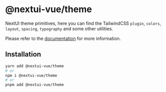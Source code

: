 # @nextui-vue/theme

NextUI theme primitives, here you can find the TailwindCSS `plugin`, `colors`, `layout`, `spacing`, `typography` and some other utilities.

Please refer to the [documentation](https://nextui.org/theme) for more information.

## Installation

```sh
yarn add @nextui-vue/theme
# or
npm i @nextui-vue/theme
# or
pnpm add @nextui-vue/theme
```
